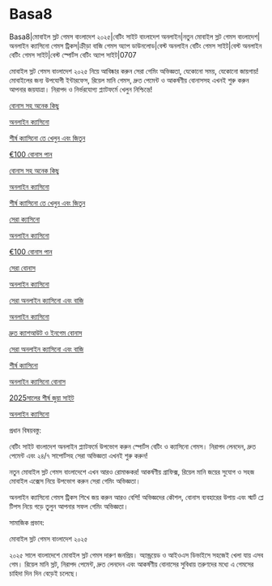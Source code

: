 # Basa8
Basa8|মোবাইল স্লট গেমস বাংলাদেশ ২০২৫|বেটিং সাইট বাংলাদেশ অনলাইন|নতুন মোবাইল স্লট গেমস বাংলাদেশ|অনলাইন ক্যাসিনো গেমস ট্রিকস|ক্রীড়া বাজি গেমস অ্যাপ ডাউনলোড|বেস্ট অনলাইন বেটিং গেমস সাইট|বেস্ট অনলাইন বেটিং গেমস সাইট|বেস্ট স্পোর্টস বেটিং অ্যাপ সাইট|0707

মোবাইল স্লট গেমস বাংলাদেশ ২০২৫ নিয়ে আবিষ্কার করুন সেরা গেমিং অভিজ্ঞতা, যেকোনো সময়, যেকোনো জায়গায়! মোবাইলের জন্য উপযোগী ইন্টারফেস, রিয়েল মানি গেমস, দ্রুত পেমেন্ট ও আকর্ষণীয় বোনাসসহ এখনই শুরু করুন আপনার জয়যাত্রা। নিরাপদ ও নির্ভরযোগ্য প্ল্যাটফর্মে খেলুন নিশ্চিন্তে!

<a href="https://basa8pro.net/">বোনাস সহ অনেক কিছু</a>

<a href="https://basa8vip.net/">অনলাইন ক্যাসিনো</a>

<a href="https://basa8us.net/">শীর্ষ ক্যাসিনো তে খেলুন এবং জিতুন</a>

<a href="https://basa8pro.com/">€100 বোনাস পান</a>

<a href="https://basa8pro.net/">বোনাস সহ অনেক কিছু</a>

<a href="https://basa8vip.net/">অনলাইন ক্যাসিনো</a>

<a href="https://basa8us.net/">শীর্ষ ক্যাসিনো তে খেলুন এবং জিতুন</a>

<a href="https://basa8vip.com/">সেরা ক্যাসিনো</a>

<a href="https://basa8now.net/">অনলাইন ক্যাসিনো </a>

<a href="https://basa8pro.com/">€100 বোনাস পান</a>

<a href="https://basa8uk.net/">সেরা বোনাস</a>

<a href="https://basa8hub.com/">অনলাইন ক্যাসিনো</a>

<a href="https://basa8hub.net/">সেরা অনলাইন ক্যাসিনো এবং বাজি</a>

<a href="https://basa8sx.com/">অনলাইন ক্যাসিনো</a>

<a href="https://basa8sx.net/">দ্রুত ক্যাশআউট ও ইনগেম বোনাস</a>

<a href="https://basa8hub.net/">সেরা অনলাইন ক্যাসিনো এবং বাজি</a>

<a href="https://basa8wap.net/">শীর্ষ ক্যাসিনো</a>

<a href="https://basa8wap.com/">অনলাইন ক্যাসিনো বোনাস</a>

<a href="https://basa8now.com/">2025সালের শীর্ষ জুয়া সাইট</a>

<a href="https://basa8now.net/">অনলাইন ক্যাসিনো </a>

প্রধান বিষয়বস্তু:

বেটিং সাইট বাংলাদেশ অনলাইন প্ল্যাটফর্মে উপভোগ করুন স্পোর্টস বেটিং ও ক্যাসিনো গেমস। নিরাপদ লেনদেন, দ্রুত পেমেন্ট এবং ২৪/৭ সাপোর্টসহ সেরা অভিজ্ঞতা এখনই শুরু করুন!

নতুন মোবাইল স্লট গেমস বাংলাদেশে এখন আরও রোমাঞ্চকর! আকর্ষণীয় গ্রাফিক্স, রিয়েল মানি জয়ের সুযোগ ও সহজ মোবাইল এক্সেস নিয়ে উপভোগ করুন সেরা গেমিং অভিজ্ঞতা।

অনলাইন ক্যাসিনো গেমস ট্রিকস শিখে জয় করুন আরও বেশি! অভিজ্ঞদের কৌশল, বোনাস ব্যবহারের উপায় এবং স্মার্ট প্লে টিপস নিয়ে গড়ে তুলুন আপনার সফল গেমিং অভিজ্ঞতা।

সামাজিক প্রভাব:

মোবাইল স্লট গেমস বাংলাদেশ ২০২৫

২০২৫ সালে বাংলাদেশে মোবাইল স্লট গেমস দারুণ জনপ্রিয়। অ্যান্ড্রয়েড ও আইওএস ডিভাইসে সহজেই খেলা যায় এসব গেম। রিয়েল মানি স্লট, নিরাপদ পেমেন্ট, দ্রুত লেনদেন এবং আকর্ষণীয় বোনাসের সুবিধায় তরুণদের মধ্যে এ গেমসের চাহিদা দিন দিন বেড়েই চলেছে।
